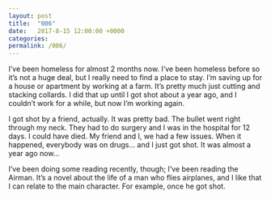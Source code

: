 ```yaml
---
layout: post
title:  "006"
date:   2017-8-15 12:00:00 +0000
categories: 
permalink: /006/
---
```


I’ve been homeless for almost 2 months now. I’ve been homeless before so it’s not a huge deal, but I really need to find a place to stay. I’m saving up for a house or apartment by working at a farm. It’s pretty much just cutting and stacking collards. I did that up until I got shot about a year ago, and I couldn’t work for a while, but now I’m working again.

I got shot by a friend, actually. It was pretty bad. The bullet went right through my neck. They had to do surgery and I was in the hospital for 12 days. I could have died. My friend and I, we had a few issues. When it happened, everybody was on drugs… and I just got shot. It was almost a year ago now…

I’ve been doing some reading recently, though; I’ve been reading the Airman. It’s a novel about the life of a man who flies airplanes, and I like that I can relate to the main character. For example, once he got shot.